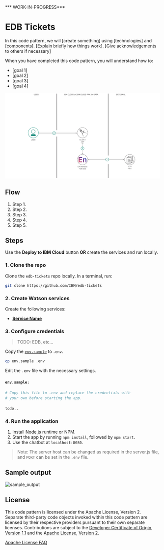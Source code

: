 <!-- [![Build Status](https://travis-ci.org/IBM/watson-banking-chatbot.svg?branch=master)](https://travis-ci.org/IBM/watson-banking-chatbot) -->

*** WORK-IN-PROGRESS***

# EDB Tickets

In this code pattern, we will [create something] using [technologies] and [components]. [Explain briefly how things work]. [Give acknowledgements to others if necessary]

When you have completed this code pattern, you will understand how to:

* [goal 1]
* [goal 2]
* [goal 3]
* [goal 4]

![architecture](doc/source/images/architecture.png)

## Flow

1. Step 1.
2. Step 2.
3. Step 3.
4. Step 4.
5. Step 5.

## Steps

Use the **Deploy to IBM Cloud** button **OR** create the services and run locally.

<!--Optionally, add a deploy to ibm cloud button-->

### 1. Clone the repo

Clone the `edb-tickets` repo locally. In a terminal, run:

```bash
git clone https://github.com/IBM/edb-tickets
```

### 2. Create Watson services

Create the following services:

* [**Service Name**](https://cloud.ibm.com/catalog/services/service)

### 3. Configure credentials

> TODO: EDB, etc...

Copy the [`env.sample`](env.sample) to `.env`.

```bash
cp env.sample .env
```

Edit the `.env` file with the necessary settings.

#### `env.sample:`

```bash
# Copy this file to .env and replace the credentials with
# your own before starting the app.

todo..
```

### 4. Run the application

1. Install [Node.js](https://nodejs.org/en/) runtime or NPM.
1. Start the app by running `npm install`, followed by `npm start`.
1. Use the chatbot at `localhost:8080`.

> Note: The server host can be changed as required in the server.js file, and `PORT` can be set in the `.env` file.

<!--Add a section that explains to the reader what typical output looks like, include screenshots -->

## Sample output

![sample_output](doc/source/images/sample_output.png)

## License

This code pattern is licensed under the Apache License, Version 2. Separate third-party code objects invoked within this code pattern are licensed by their respective providers pursuant to their own separate licenses. Contributions are subject to the [Developer Certificate of Origin, Version 1.1](https://developercertificate.org/) and the [Apache License, Version 2](https://www.apache.org/licenses/LICENSE-2.0.txt).

[Apache License FAQ](https://www.apache.org/foundation/license-faq.html#WhatDoesItMEAN)
